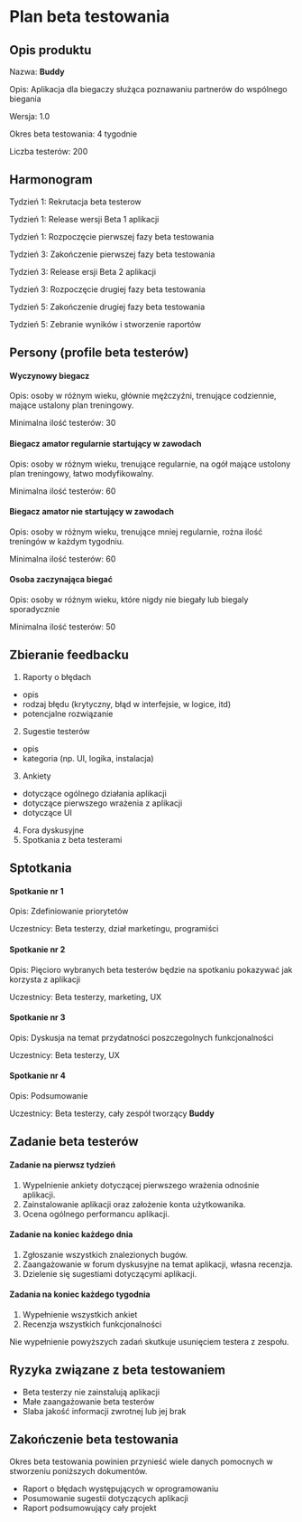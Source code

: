 # Plan beta testowania

## Opis produktu

Nazwa: **Buddy**

Opis: Aplikacja dla biegaczy służąca poznawaniu
partnerów do wspólnego biegania

Wersja: 1.0

Okres beta testowania: 4 tygodnie

Liczba testerów: 200

## Harmonogram

Tydzień 1: Rekrutacja beta testerow

Tydzień 1: Release wersji Beta 1 aplikacji

Tydzień 1: Rozpoczęcie pierwszej fazy beta testowania

Tydzień 3: Zakończenie pierwszej fazy beta testowania

Tydzień 3: Release ersji Beta 2 aplikacji

Tydzień 3: Rozpoczęcie drugiej fazy beta testowania

Tydzień 5: Zakończenie drugiej fazy beta testowania

Tydzień 5: Zebranie wyników i stworzenie raportów

## Persony (profile beta testerów)

#### Wyczynowy biegacz

Opis: osoby w różnym wieku, głównie mężczyźni, trenujące codziennie, mające ustalony plan treningowy.

Minimalna ilość testerów: 30

#### Biegacz amator regularnie startujący w zawodach

Opis: osoby w różnym wieku, trenujące regularnie, na ogół mające ustolony plan treningowy, łatwo modyfikowalny.

Minimalna ilość testerów: 60

#### Biegacz amator nie startujący w zawodach

Opis: osoby w różnym wieku, trenujące mniej regularnie, rożna ilość treningów w każdym tygodniu.

Minimalna ilość testerów: 60

#### Osoba zaczynająca biegać

Opis: osoby w różnym wieku, które nigdy nie biegały lub biegaly sporadycznie

Minimalna ilość testerów: 50

## Zbieranie feedbacku

1. Raporty o błędach

* opis
* rodzaj błędu (krytyczny, błąd w interfejsie, w logice, itd)
* potencjalne rozwiązanie

2. Sugestie testerów

* opis
* kategoria (np. UI, logika, instalacja)

3. Ankiety

* dotyczące ogólnego działania aplikacji
* dotyczące pierwszego wrażenia z aplikacji
* dotyczące UI

4. Fora dyskusyjne
5. Spotkania z beta testerami

## Sptotkania

#### Spotkanie nr 1

Opis: Zdefiniowanie priorytetów

Uczestnicy: Beta testerzy, dział marketingu, programiści

#### Spotkanie nr 2

Opis: Pięcioro wybranych beta testerów będzie na spotkaniu pokazywać jak korzysta z aplikacji

Uczestnicy: Beta testerzy, marketing, UX

#### Spotkanie nr 3

Opis: Dyskusja na temat przydatności poszczegolnych funkcjonalności

Uczestnicy: Beta testerzy, UX

#### Spotkanie nr 4

Opis: Podsumowanie

Uczestnicy: Beta testerzy, cały zespół tworzący **Buddy**

## Zadanie beta testerów

#### Zadanie na pierwsz tydzień

1. Wypelnienie ankiety dotyczącej pierwszego wrażenia odnośnie aplikacji.
2. Zainstalowanie aplikacji oraz założenie konta użytkowanika.
3. Ocena ogólnego performancu aplikacji.

#### Zadanie na koniec każdego dnia

1. Zgłoszanie wszystkich znalezionych bugów.
2. Zaangażowanie w forum dyskusyjne na temat aplikacji, własna recenzja.
3. Dzielenie się sugestiami dotyczącymi aplikacji.

#### Zadania na koniec każdego tygodnia

1. Wypełnienie wszystkich ankiet
2. Recenzja wszystkich funkcjonalności

Nie wypełnienie powyższych zadań skutkuje usunięciem testera z zespołu.

## Ryzyka związane z beta testowaniem

* Beta testerzy nie zainstalują aplikacji
* Małe zaangażowanie beta testerów
* Slaba jakość informacji zwrotnej lub jej brak

## Zakończenie beta testowania

Okres beta testowania powinien przynieść wiele danych pomocnych w stworzeniu poniższych dokumentów.

* Raport o błędach występujących w oprogramowaniu
* Posumowanie sugestii dotyczących aplikacji
* Raport podsumowujący cały projekt

<!--stackedit_data:
eyJoaXN0b3J5IjpbLTEwODg3OTQwMjNdfQ==
-->